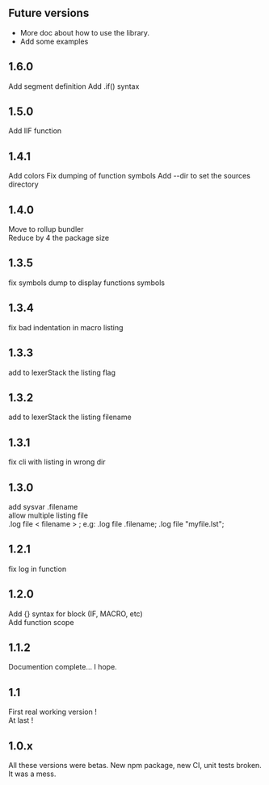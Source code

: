 
## Future versions
- More doc about how to use the library.
- Add some examples

## 1.6.0
Add segment definition
Add .if() syntax

## 1.5.0
Add IIF function

## 1.4.1
Add colors
Fix dumping of function symbols
Add --dir to set the sources directory

## 1.4.0
Move to rollup bundler  
Reduce by 4 the package size

## 1.3.5
fix symbols dump to display functions symbols

## 1.3.4
fix bad indentation in macro listing

## 1.3.3
add to lexerStack the listing flag

## 1.3.2
add to lexerStack the listing filename

## 1.3.1
fix cli with listing in wrong dir

## 1.3.0
add sysvar .filename  
allow multiple listing file  
.log file < filename > ; e.g: .log file .filename; .log file "myfile.lst";

## 1.2.1
fix log in function

## 1.2.0
Add {} syntax for block (IF, MACRO, etc)  
Add function scope

## 1.1.2
Documention complete... I hope.  

## 1.1
First real working version !  
At last !

## 1.0.x
All these versions were betas. New npm package, new CI, unit tests broken.  
It was a mess.
